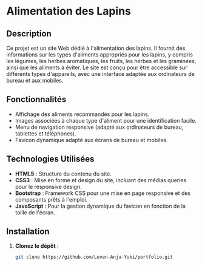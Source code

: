 # Alimentation des Lapins

## Description

Ce projet est un site Web dédié à l'alimentation des lapins. Il fournit des informations sur les types d'aliments appropriés pour les lapins, y compris les légumes, les herbes aromatiques, les fruits, les herbes et les graminées, ainsi que les aliments à éviter. Le site est conçu pour être accessible sur différents types d'appareils, avec une interface adaptée aux ordinateurs de bureau et aux mobiles.

## Fonctionnalités

- Affichage des aliments recommandés pour les lapins.
- Images associées à chaque type d'aliment pour une identification facile.
- Menu de navigation responsive (adapté aux ordinateurs de bureau, tablettes et téléphones).
- Favicon dynamique adapté aux écrans de bureau et mobiles.

## Technologies Utilisées

- **HTML5** : Structure du contenu du site.
- **CSS3** : Mise en forme et design du site, incluant des médias queries pour le responsive design.
- **Bootstrap** : Framework CSS pour une mise en page responsive et des composants prêts à l'emploi.
- **JavaScript** : Pour la gestion dynamique du favicon en fonction de la taille de l'écran.

## Installation

1. **Clonez le dépôt** :
   ```bash
   git clone https://github.com/Leven-Anju-Yuki/portfolio.git
